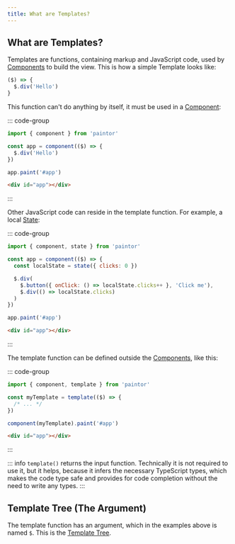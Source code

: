 ```yaml
---
title: What are Templates?
---
```


## What are Templates?

Templates are functions, containing markup and JavaScript code, used by [Components](../components/what-are-components.md)
to build the view. This is how a simple Template looks like:

```js
($) => {
  $.div('Hello')
}
```

This function can't do anything by itself, it must be used in a [Component](../components/what-are-components.md):

::: code-group
```javascript
import { component } from 'paintor'

const app = component(($) => {
  $.div('Hello')
})

app.paint('#app')
```
```html
<div id="app"></div>
```
:::

Other JavaScript code can reside in the template function. For example, a local [State](../reactivity/states.md):

::: code-group
```javascript
import { component, state } from 'paintor'

const app = component(($) => {
  const localState = state({ clicks: 0 })

  $.div(
    $.button({ onClick: () => localState.clicks++ }, 'Click me'),
    $.div(() => localState.clicks)
  )
})

app.paint('#app')
```
```html
<div id="app"></div>
```
:::

The template function can be defined outside the [Components](../components/what-are-components.md),
like this:

::: code-group
```javascript
import { component, template } from 'paintor'

const myTemplate = template(($) => {
  /* ... */
})

component(myTemplate).paint('#app')
```
```html
<div id="app"></div>
```
:::

::: info
`template()` returns the input function. Technically it is not required to use it,
but it helps, because it infers the necessary TypeScript types, which makes the code type safe and
provides for code completion without the need to write any types.
:::

## Template Tree (The Argument)

The template function has an argument, which in the examples above is named `$`. This is the [Template Tree](./template-tree.md).
